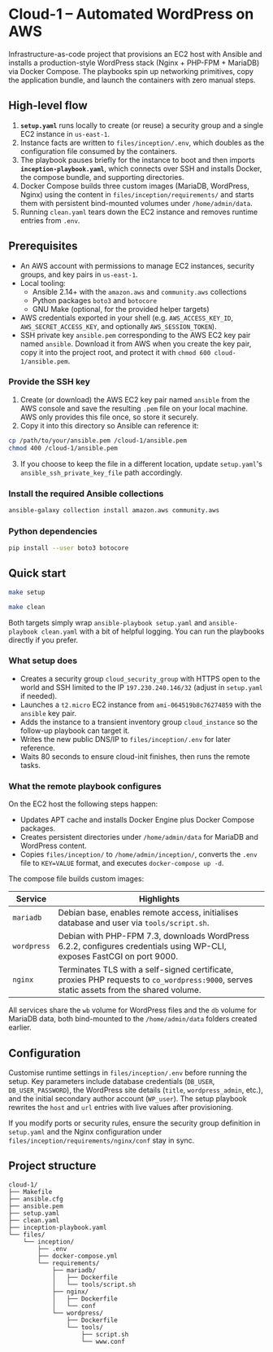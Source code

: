 # Cloud-1 – Automated WordPress on AWS

Infrastructure-as-code project that provisions an EC2 host with Ansible and
installs a production-style WordPress stack (Nginx + PHP-FPM + MariaDB) via
Docker Compose. The playbooks spin up networking primitives, copy the
application bundle, and launch the containers with zero manual steps.

## High-level flow

1. **`setup.yaml`** runs locally to create (or reuse) a security group and a
   single EC2 instance in `us-east-1`.
2. Instance facts are written to `files/inception/.env`, which doubles as the
   configuration file consumed by the containers.
3. The playbook pauses briefly for the instance to boot and then imports
   **`inception-playbook.yaml`**, which connects over SSH and installs Docker, the
   compose bundle, and supporting directories.
4. Docker Compose builds three custom images (MariaDB, WordPress, Nginx) using
   the content in `files/inception/requirements/` and starts them with
   persistent bind-mounted volumes under `/home/admin/data`.
5. Running `clean.yaml` tears down the EC2 instance and removes runtime entries
   from `.env`.

## Prerequisites

- An AWS account with permissions to manage EC2 instances, security groups, and
  key pairs in `us-east-1`.
- Local tooling:
  - Ansible 2.14+ with the `amazon.aws` and `community.aws` collections
  - Python packages `boto3` and `botocore`
  - GNU Make (optional, for the provided helper targets)
- AWS credentials exported in your shell (e.g. `AWS_ACCESS_KEY_ID`,
  `AWS_SECRET_ACCESS_KEY`, and optionally `AWS_SESSION_TOKEN`).
- SSH private key `ansible.pem` corresponding to the AWS EC2 key pair named
  `ansible`. Download it from AWS when you create the key pair, copy it into the
  project root, and protect it with `chmod 600 cloud-1/ansible.pem`.

### Provide the SSH key

1. Create (or download) the AWS EC2 key pair named `ansible` from the AWS
  console and save the resulting `.pem` file on your local machine. AWS only
  provides this file once, so store it securely.
2. Copy it into this directory so Ansible can reference it:

  ```bash
  cp /path/to/your/ansible.pem /cloud-1/ansible.pem
  chmod 400 /cloud-1/ansible.pem
  ```

3. If you choose to keep the file in a different location, update
  `setup.yaml`'s `ansible_ssh_private_key_file` path accordingly.

### Install the required Ansible collections

```bash
ansible-galaxy collection install amazon.aws community.aws
```

### Python dependencies

```bash
pip install --user boto3 botocore
```

## Quick start

```bash
make setup

make clean
```

Both targets simply wrap `ansible-playbook setup.yaml` and `ansible-playbook
clean.yaml` with a bit of helpful logging. You can run the playbooks directly if
you prefer.

### What setup does

- Creates a security group `cloud_security_group` with HTTPS open to the world
  and SSH limited to the IP `197.230.240.146/32` (adjust in `setup.yaml` if
  needed).
- Launches a `t2.micro` EC2 instance from `ami-064519b8c76274859` with the
  `ansible` key pair.
- Adds the instance to a transient inventory group `cloud_instance` so the
  follow-up playbook can target it.
- Writes the new public DNS/IP to `files/inception/.env` for later reference.
- Waits 80 seconds to ensure cloud-init finishes, then runs the remote tasks.

### What the remote playbook configures

On the EC2 host the following steps happen:

- Updates APT cache and installs Docker Engine plus Docker Compose packages.
- Creates persistent directories under `/home/admin/data` for MariaDB and
  WordPress content.
- Copies `files/inception/` to `/home/admin/inception/`, converts the `.env`
  file to `KEY=VALUE` format, and executes `docker-compose up -d`.

The compose file builds custom images:

| Service   | Highlights |
|-----------|------------|
| `mariadb` | Debian base, enables remote access, initialises database and user via `tools/script.sh`. |
| `wordpress` | Debian with PHP-FPM 7.3, downloads WordPress 6.2.2, configures credentials using WP-CLI, exposes FastCGI on port 9000. |
| `nginx`   | Terminates TLS with a self-signed certificate, proxies PHP requests to `co_wordpress:9000`, serves static assets from the shared volume. |

All services share the `wb` volume for WordPress files and the `db` volume for
MariaDB data, both bind-mounted to the `/home/admin/data` folders created
earlier.

## Configuration

Customise runtime settings in `files/inception/.env` before running the setup.
Key parameters include database credentials (`DB_USER`, `DB_USER_PASSWORD`), the
WordPress site details (`title`, `wordpress_admin`, etc.), and the initial
secondary author account (`WP_user`). The setup playbook rewrites the `host` and
`url` entries with live values after provisioning.

If you modify ports or security rules, ensure the security group definition in
`setup.yaml` and the Nginx configuration under
`files/inception/requirements/nginx/conf` stay in sync.

## Project structure

```
cloud-1/
├── Makefile                 
├── ansible.cfg               
├── ansible.pem             
├── setup.yaml               
├── clean.yaml               
├── inception-playbook.yaml   
└── files/
    └── inception/
        ├── .env              
        ├── docker-compose.yml
        └── requirements/
            ├── mariadb/
            │   ├── Dockerfile
            │   └── tools/script.sh
            ├── nginx/
            │   ├── Dockerfile
            │   └── conf
            └── wordpress/
                ├── Dockerfile
                └── tools/
                    ├── script.sh
                    └── www.conf
```
